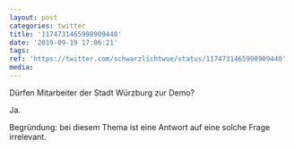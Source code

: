 ```yaml
---
layout: post
categories: twitter
title: '1174731465998909440'
date: '2019-09-19 17:06:21'
tags: 
ref: 'https://twitter.com/schwarzlichtwue/status/1174731465998909440'
media:
---
```

Dürfen Mitarbeiter der Stadt Würzburg zur Demo?



Ja.

Begründung: bei diesem Thema ist eine Antwort auf eine solche Frage irrelevant. 

